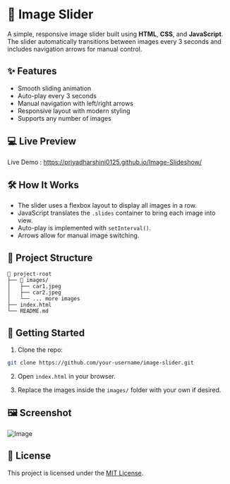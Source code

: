 
# 🚗 Image Slider

A simple, responsive image slider built using **HTML**, **CSS**, and **JavaScript**. The slider automatically transitions between images every 3 seconds and includes navigation arrows for manual control.

## ✨ Features

* Smooth sliding animation
* Auto-play every 3 seconds
* Manual navigation with left/right arrows
* Responsive layout with modern styling
* Supports any number of images


## 💻 Live Preview

Live Demo : https://priyadharshini0125.github.io/Image-Slideshow/

## 🛠️ How It Works

* The slider uses a flexbox layout to display all images in a row.
* JavaScript translates the `.slides` container to bring each image into view.
* Auto-play is implemented with `setInterval()`.
* Arrows allow for manual image switching.

## 📂 Project Structure

```
📁 project-root
├── 📁 images/
│   ├── car1.jpeg
│   ├── car2.jpeg
│   └── ... more images
├── index.html
└── README.md
```

## 🚀 Getting Started

1. Clone the repo:

```bash
git clone https://github.com/your-username/image-slider.git
```

2. Open `index.html` in your browser.

3. Replace the images inside the `images/` folder with your own if desired.

## 🖼️ Screenshot

![Image](https://github.com/user-attachments/assets/faf72fa0-4c29-41e4-8aa6-b7ab26322321)



## 📄 License

This project is licensed under the [MIT License](LICENSE).

